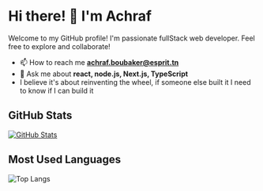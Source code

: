 # Hi there! 👋 I'm Achraf

Welcome to my GitHub profile! I'm passionate fullStack web developer. Feel free to explore and collaborate!


- 📫 How to reach me **achraf.boubaker@esprit.tn**
- 💬 Ask me about **react, node.js, Next.js, TypeScript**
- I believe it's about reinventing the wheel, if someone else built it I need to know if I can build it 

## GitHub Stats

[![GitHub Stats](https://github-readme-stats.vercel.app/api?username=stastix&show_icons=true&theme=radical)](https://github.com/anuraghazra/github-readme-stats)

## Most Used Languages

![Top Langs](https://github-readme-stats.vercel.app/api/top-langs/?username=stastix&layout=compact&theme=tokyonight)


